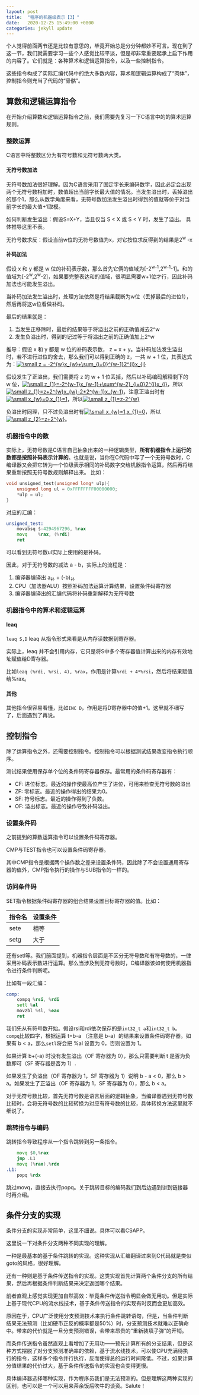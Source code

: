 ```yaml
---
layout: post
title:  "程序的机器级表示【3】"
date:   2020-12-25 15:49:00 +0800
categories: jekyll update
---
```

<script src="https://cdn.mathjax.org/mathjax/latest/MathJax.js?config=TeX-AMS-MML_HTMLorMML" type="text/javascript"></script>

个人觉得前面两节还是比较有意思的，毕竟开始总是分分钟都妙不可言。现在到了这一节，我们就需要学习一些个人感觉比较平淡，但是却非常重要起承上启下作用的内容了。它们就是：各种算术和逻辑运算指令，以及一些控制指令。

这些指令构成了实际汇编代码中的绝大多数内容，算术和逻辑运算构成了“肉体”，控制指令则充当了代码的“骨骼”。

## 算数和逻辑运算指令

在开始介绍算数和逻辑运算指令之前，我们需要先复习一下C语言中的的算术运算规则。
### 整数运算
C语言中将整数区分为有符号数和无符号数两大类。
#### 无符号数加法
无符号数加法很好理解。因为C语言采用了固定字长来编码数字，因此必定会出现两个无符号数相加时，数值超出当前字长最大值的情况。当发生溢出时，丢掉溢出的那个1，那么从数学角度来看，无符号数加法发生溢出时得到的值就等价于对当前字长的最大值+1取模。

如何判断发生溢出：假设S=X+Y，当且仅当 S < X 或 S < Y 时，发生了溢出。
具体推导这里不表。

无符号数求反：假设当前w位的无符号数值为x，对它按位求反得到的结果是2<sup>w</sup> -x

#### 补码加法
假设 x 和 y 都是 w 位的补码表示数，那么首先它俩的值域为[-2<sup>w-1</sup>,2<sup>w-1</sup>-1]。和的值域为[-2<sup>w</sup>,2<sup>w</sup>-2]，如果要完整表达和的值域，很明显需要w+1位才行，因此补码加法也可能发生溢出。

当补码加法发生溢出时，处理方法依然是将结果截断为w位（丢掉最后的进位1），然后再将这w位看做补码。

最后的结果就是：
1. 当发生正移除时，最后的结果等于将溢出之前的正确值减去2^w
2. 发生负溢出时，得到的记过等于将溢出之前的正确值加上2^w

推导：假设 x 和 y 都是 w 位的补码表示数， z = x + y。当补码加法发生溢出时，若不进行进位的舍去，那么我们可以得到正确的 z，一共 w + 1 位，其表达式为：<a href="https://www.codecogs.com/eqnedit.php?latex=\inline&space;\small&space;z&space;=&space;-2^{w}x_{w}&plus;\sum_{i=0}^{w-1}2^{i}x_{i}" target="_blank"><img src="https://latex.codecogs.com/gif.latex?\inline&space;\small&space;z&space;=&space;-2^{w}x_{w}&plus;\sum_{i=0}^{w-1}2^{i}x_{i}" title="\small z = -2^{w}x_{w}+\sum_{i=0}^{w-1}2^{i}x_{i}" /></a>

假设发生了正溢出，我们需要将 z 的 w + 1 位丢掉，然后以补码编码解释剩下的 w 位，<a href="https://www.codecogs.com/eqnedit.php?latex=\inline&space;\small&space;z_{1}=-2^{w-1}x_{w-1}&plus;\sum^{w-2}_{i=0}2^{i}x_{i}" target="_blank"><img src="https://latex.codecogs.com/gif.latex?\inline&space;\small&space;z_{1}=-2^{w-1}x_{w-1}&plus;\sum^{w-2}_{i=0}2^{i}x_{i}" title="\small z_{1}=-2^{w-1}x_{w-1}+\sum^{w-2}_{i=0}2^{i}x_{i}" /></a>，所以<a href="https://www.codecogs.com/eqnedit.php?latex=\inline&space;\small&space;z_{1}=z&plus;2^{w}x_{w}-2*2^{w-1}x_{w-1}" target="_blank"><img src="https://latex.codecogs.com/gif.latex?\inline&space;\small&space;z_{1}=z&plus;2^{w}x_{w}-2*2^{w-1}x_{w-1}" title="\small z_{1}=z+2^{w}x_{w}-2*2^{w-1}x_{w-1}" /></a>，注意正溢出时有<a href="https://www.codecogs.com/eqnedit.php?latex=\inline&space;\small&space;x_{w}=0,x_{1}=1" target="_blank"><img src="https://latex.codecogs.com/gif.latex?\inline&space;\small&space;x_{w}=0,x_{1}=1" title="\small x_{w}=0,x_{1}=1" /></a>，所以<a href="https://www.codecogs.com/eqnedit.php?latex=\inline&space;\small&space;z_{1}=z-2^{w}" target="_blank"><img src="https://latex.codecogs.com/gif.latex?\inline&space;\small&space;z_{1}=z-2^{w}" title="\small z_{1}=z-2^{w}" /></a>

负溢出时同理，只不过负溢出时有<a href="https://www.codecogs.com/eqnedit.php?latex=\inline&space;\small&space;x_{w}=1,x_{1}=0" target="_blank"><img src="https://latex.codecogs.com/gif.latex?\inline&space;\small&space;x_{w}=1,x_{1}=0" title="\small x_{w}=1,x_{1}=0" /></a>，所以<a href="https://www.codecogs.com/eqnedit.php?latex=\inline&space;\small&space;z_{2}=z&plus;2^{w}" target="_blank"><img src="https://latex.codecogs.com/gif.latex?\inline&space;\small&space;z_{2}=z&plus;2^{w}" title="\small z_{2}=z+2^{w}" /></a>。

### 机器指令中的数
实际上，无符号数是C语言自己抽象出来的一种逻辑类型，**所有机器指令上运行的数都是按照补码表示计算的**。也就是说，当你在C代码中写了一个无符号数时，C编译器又会把它转为一个位级表示相同的补码数字交给机器指令运算，然后再将结果重新按照无符号数规则解释出来。
比如：
```c
void unsigned_test(unsigned long* ulp){
    unsigned long ul = 0xFFFFFFFF00000000;
    *ulp = ul;
}
```
对应的汇编：
```asm
unsigned_test:
	movabsq	$-4294967296, %rax
	movq	%rax, (%rdi)
	ret
```
可以看到无符号数ul实际上使用的是补码。

因此，对于无符号数的减法 a - b，实际上的流程是：
1. 编译器编译出 a<sub>补</sub> + (-b)<sub>补</sub>
2. CPU（加法器ALU）按照补码加法运算计算结果，设置条件码寄存器
3. 编译器编译出的汇编代码将补码重新解释为无符号数

### 机器指令中的算术和逻辑运算
#### leaq
`leaq S,D` leaq 从指令形式来看是从内存读数据到寄存器。

实际上，leaq 并不会引用内存，它只是将S中多个寄存器值计算出来的内存有效地址赋值给D寄存器。

比如`leaq (%rdi, %rsi, 4), %rax`，作用是计算`%rdi + 4*%rsi`，然后将结果赋值给%rax。

#### 其他
其他指令很容易看懂，比如`INC D`，作用是将D寄存器中的值+1。这里就不细写了，后面遇到了再说。

## 控制指令

除了运算指令之外，还需要控制指令。控制指令可以根据测试结果改变指令执行顺序。

测试结果使用保存单个位的条件码寄存器保存。最常用的条件码寄存器有：
* CF: 进位标志。最近的操作使最高位产生了进位，可用来检查无符号数的溢出
* ZF: 零标志。最近的操作得出的结果为0。
* SF: 符号标志。最近的操作得到了负数。
* OF: 溢出标志。最近的操作导致补码溢出。

### 设置条件码
之前提到的算数运算指令可以设置条件码寄存器。

CMP与TEST指令也可以设置条件码寄存器。

其中CMP指令是根据两个操作数之差来设置条件码，因此除了不会设置通用寄存器的值外，CMP指令执行的操作与SUB指令的一样的。
### 访问条件码
SET指令根据条件码寄存器的组合结果设置目标寄存器的值。比如：

|指令名|设置条件|
|--|--|
|sete|相等|
|setg|大于|

还有setl等。我们前面提到，机器指令层面是不区分无符号数和有符号数的，一律采用补码表示数进行运算。那么当涉及到无符号数时，C编译器该如何使用机器指令进行条件判断呢。

比如有一段汇编：
```asm
comp:
    compq %rsi, %rdi
    setl %al
    movzbl %sl, %eax
    ret
```
我们先从有符号数开始。假设rsi和rdi依次保存的是`int32_t a`和`int32_t b`。`compq`比较四字，根据运算 t=b-a （注意是 b-a）的结果来设置条件码寄存器。如果有 b < a，那么`setl`将会把 %al 设置为 0，否则设置为 1。

如果计算 b+(-a) 时没有发生溢出（OF 寄存器为 0），那么只需要判断 t 是否为负数即可（SF 寄存器是否为 1）.

如果发生了负溢出（OF 寄存器为 1，SF 寄存器为 1）说明 b - a < 0，那么 b > a。如果发生了正溢出（OF 寄存器为 1，SF 寄存器为 0），那么 b < a。

对于无符号数比较，首先无符号数是语言层面的逻辑抽象，当编译器遇到无符号数比较时，会将无符号数的比较转换为对应有符号数的比较，具体转换方法这里就不细说了。

### 跳转指令与编码
跳转指令导致程序从一个指令跳转到另一条指令。
```asm
    movq $0,%rax
    jmp .L1
    movq (%rax),%rdx
.L1:
    popq %rdx
```
跳过movq，直接去执行popq。关于跳转目标的编码我们到后边遇到讲到链接器时再介绍。


## 条件分支的实现

条件分支的实现非常简单，这里不细说。具体可以看CSAPP。

这里说一下对条件分支两种不同实现的理解。

一种是最基本的基于条件跳转的实现。这种实现从汇编翻译过来到C代码就是类似goto的风格，很好理解。

还有一种则是基于条件传送指令的实现。这类实现首先计算两个条件分支的所有结果，然后再根据条件判断结果来决定返回哪个结果。

前者直观上感觉实现更加自然高效：毕竟条件传送指令明显会做无用功。但是实际上基于现代CPU的流水线技术，基于条件传送指令的实现有时反而会更加高效。

原因在于，CPU广泛使用分支预测技术来执行条件跳转语句，但是，当条件判断结果无法预测（比如硬币正反的概率都是50%）时，分支预测技术就难以正确命中。带来的代价就是一旦分支预测错误，会带来昂贵的“重新装填子弹”的开销。

而条件传送指令虽然直观上看增加了无用功——预先计算所有的分支结果，但是这种方式摆脱了对分支预测准确率的依赖，基于流水线技术，可以使CPU充满待执行的指令，这样多个指令并行执行，反而使得总的运行时间降低。不过，如果计算分值结果的代价过大，基于条件传送指令的实现也会变得更慢。

具体编译器选择哪种实现，作为程序员我们是无法预测的。但是理解这两种实现的区别，也可以是一个可以用来茶余饭后吹牛的谈资。Salute！